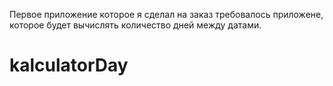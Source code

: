 Первое приложение которое я сделал на заказ 
требовалось приложене, которое будет вычислять количество дней между датами.
# kalculatorDay
